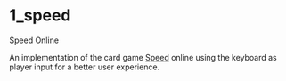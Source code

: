 # 1_speed
 Speed Online

An implementation of the card game [Speed](https://en.wikipedia.org/wiki/Speed_(card_game)) online using the keyboard as player input for a better user experience.
